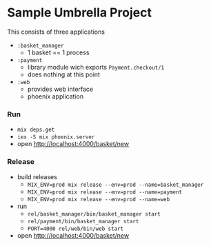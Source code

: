 # Sample Umbrella Project

This consists of three applications

- `:basket_manager`
  - 1 basket == 1 process
- `:payment`
  - library module wich exports `Payment.checkout/1`
  - does nothing at this point
- `:web`
  - provides web interface
  - phoenix application

### Run

- `mix deps.get`
- `iex -S mix phoenix.server`
- open [http://localhost:4000/basket/new](http://localhost:4000/basket/new)

### Release

- build releases
  - `MIX_ENV=prod mix release --env=prod --name=basket_manager`
  - `MIX_ENV=prod mix release --env=prod --name=payment`
  - `MIX_ENV=prod mix release --env=prod --name=web`
- run
  - `rel/basket_manager/bin/basket_manager start`
  - `rel/payment/bin/basket_manager start`
  - `PORT=4000 rel/web/bin/web start`
- open [http://localhost:4000/basket/new](http://localhost:4000/basket/new)

